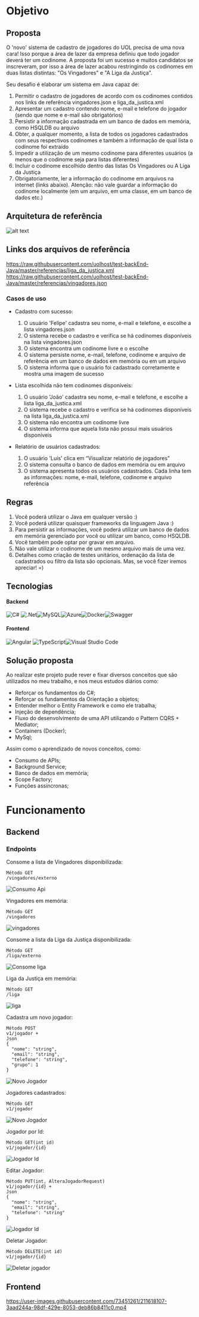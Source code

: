 # Objetivo

## Proposta 

O 'novo' sistema de cadastro de jogadores do UOL precisa de uma nova cara! Isso porque a área de lazer da empresa definiu que todo jogador deverá ter um codinome. A proposta foi um sucesso e muitos candidatos se inscreveram, por isso a área de lazer acabou restringindo os codinomes em duas listas distintas: "Os Vingadores" e "A Liga da Justiça".

Seu desafio é elaborar um sistema em Java capaz de:

1. Permitir o cadastro de jogadores de acordo com os codinomes contidos nos links de referência vingadores.json e liga_da_justica.xml
2. Apresentar um cadastro contendo nome, e-mail e telefone do jogador (sendo que nome e e-mail são obrigatórios)
3. Persistir a informação cadastrada em um banco de dados em memória, como HSQLDB ou arquivo
4. Obter, a qualquer momento, a lista de todos os jogadores cadastrados com seus respectivos codinomes e também a informação de qual lista o codinome foi extraído
5. Impedir a utilização de um mesmo codinome para diferentes usuários (a menos que o codinome seja para listas diferentes)
6. Incluir o codinome escolhido dentro das listas Os Vingadores ou A Liga da Justiça
7. Obrigatoriamente, ler a informação do codinome em arquivos na internet (links abaixo). Atenção: não vale guardar a informação do codinome localmente (em um arquivo, em uma classe, em um banco de dados etc.)

## Arquitetura de referência

![alt text](https://raw.githubusercontent.com/uolhost/test-backEnd-Java/master/referencias/arquitetura.png)

## Links dos arquivos de referência
https://raw.githubusercontent.com/uolhost/test-backEnd-Java/master/referencias/liga_da_justica.xml
https://raw.githubusercontent.com/uolhost/test-backEnd-Java/master/referencias/vingadores.json

### Casos de uso

+ Cadastro com sucesso:
	1. O usuário 'Felipe' cadastra seu nome, e-mail e telefone, e escolhe a lista vingadores.json
	2. O sistema recebe o cadastro e verifica se há codinomes disponíveis na lista vingadores.json
	3. O sistema encontra um codinome livre e o escolhe
	4. O sistema persiste nome, e-mail, telefone, codinome e arquivo de referência em um banco de dados em memória ou em um arquivo
	5. O sistema informa que o usuário foi cadastrado corretamente e mostra uma imagem de sucesso
	
+ Lista escolhida não tem codinomes disponíveis:
	1. O usuário 'João' cadastra seu nome, e-mail e telefone, e escolhe a lista liga_da_justica.xml
	2. O sistema recebe o cadastro e verifica se há codinomes disponíveis na lista liga_da_justica.xml
	3. O sistema não encontra um codinome livre
	4. O sistema informa que aquela lista não possui mais usuários disponíveis

+ Relatório de usuários cadastrados:
	1. O usuário 'Luís' clica em “Visualizar relatório de jogadores”
	2. O sistema consulta o banco de dados em memória ou em arquivo
	3. O sistema apresenta todos os usuários cadastrados. Cada linha tem as informações: nome, e-mail, telefone, codinome e arquivo referência
	
## Regras
1. Você poderá utilizar o Java em qualquer versão :)
2. Você poderá utilizar quaisquer frameworks da linguagem Java :)
3. Para persistir as informações, você poderá utilizar um banco de dados em memória gerenciado por você ou utilizar um banco, como HSQLDB.
4. Você também pode optar por gravar em arquivo.
5. Não vale utilizar o codinome de um mesmo arquivo mais de uma vez.
6. Detalhes como criação de testes unitários, ordenação da lista de cadastrados ou filtro da lista são opcionais. Mas, se você fizer iremos apreciar! =)

## Tecnologias

#### Backend

![C#](https://img.shields.io/badge/c%23-%23239120.svg?style=for-the-badge&logo=c-sharp&logoColor=white) ![.Net](https://img.shields.io/badge/.NET-5C2D91?style=for-the-badge&logo=.net&logoColor=white)![MySQL](https://img.shields.io/badge/mysql-%2300f.svg?style=for-the-badge&logo=mysql&logoColor=white)![Azure](https://img.shields.io/badge/azure-%230072C6.svg?style=for-the-badge&logo=microsoftazure&logoColor=white)![Docker](https://img.shields.io/badge/docker-%230db7ed.svg?style=for-the-badge&logo=docker&logoColor=white)![Swagger](https://img.shields.io/badge/-Swagger-%23Clojure?style=for-the-badge&logo=swagger&logoColor=white) 

#### Frontend

![Angular](https://img.shields.io/badge/angular-%23DD0031.svg?style=for-the-badge&logo=angular&logoColor=white) ![TypeScript](https://img.shields.io/badge/typescript-%23007ACC.svg?style=for-the-badge&logo=typescript&logoColor=white)![Visual Studio Code](https://img.shields.io/badge/Visual%20Studio%20Code-0078d7.svg?style=for-the-badge&logo=visual-studio-code&logoColor=white) 

## Solução proposta

Ao realizar este projeto pude rever e fixar diversos conceitos que são utilizados no meu trabalho, e nos meus estudos diários como: 

- Reforçar os fundamentos do C#;
- Reforçar os fundamentos da Orientação a objetos;
- Entender melhor o Entity Framework e como ele trabalha;
- Injeção de dependência;
- Fluxo do desenvolvimento de uma API utilizando o Pattern CQRS + Mediator;
- Containers (Docker);
- MySql;

Assim como o aprendizado de novos conceitos, como:

- Consumo de APIs;
- Background Service;
- Banco de dados em memória;
- Scope Factory;
- Funções assíncronas;

# Funcionamento

## Backend

### Endpoints

Consome a lista de Vingadores disponibilizada:

```` 
Método GET
/vingadores/externo
````

![Consumo Api](https://github.com/GabrielTernesSan/Desafios-de-codigo/blob/master/Imagens/ConsumoVingadores.gif)

Vingadores em memória:

````
Método GET
/vingadores
````

![vingadores](https://github.com/GabrielTernesSan/Desafios-de-codigo/blob/master/Imagens/vingadores.gif)

Consome a lista da Liga da Justiça disponibilizada:

```` 
Método GET
/liga/externo
````

![Consome liga](https://github.com/GabrielTernesSan/Desafios-de-codigo/blob/master/Imagens/ConsumoLiga.gif)

Liga da Justiça em memória:

````
Método GET
/liga
````

![liga](https://github.com/GabrielTernesSan/Desafios-de-codigo/blob/master/Imagens/liga.gif)

Cadastra um novo jogador:

`````
Método POST
v1/jogador +
Json
{
  "nome": "string",
  "email": "string",
  "telefone": "string",
  "grupo": 1
}
`````

![Novo Jogador](https://github.com/GabrielTernesSan/Desafios-de-codigo/blob/master/Imagens/Cadastro.gif)

Jogadores cadastrados:

````
Método GET
v1/jogador
````

![Novo Jogador](https://github.com/GabrielTernesSan/Desafios-de-codigo/blob/master/Imagens/jogadoresCadastrados.gif)

Jogador por Id:

````
Método GET(int id)
v1/jogador/{id}
````

![Jogador Id](https://github.com/GabrielTernesSan/Desafios-de-codigo/blob/master/Imagens/JogadorId.gif)

Editar Jogador:

````
Método PUT(int, AlteraJogadorRequest)
v1/jogador/{id} +
Json 
{
  "nome": "string",
  "email": "string",
  "telefone": "string"
}
````

![Jogador Id](https://github.com/GabrielTernesSan/Desafios-de-codigo/blob/master/Imagens/EditarJogador.gif)

Deletar Jogador:

````
Método DELETE(int id)
v1/jogador/{id}
````

![Deletar jogador](https://github.com/GabrielTernesSan/Desafios-de-codigo/blob/master/Imagens/DeleteJogador.gif)

## Frontend



https://user-images.githubusercontent.com/73451261/211618107-3aad244a-98df-429e-8053-deb86b8411c0.mp4



